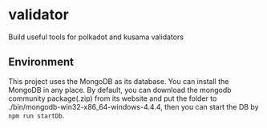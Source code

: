 # validator
Build useful tools for polkadot and kusama validators

## Environment

This project uses the MongoDB as its database. You can install the MongoDB in any place. By default, you can download the mongodb community package(.zip) from its website and put the folder to ./bin/mongodb-win32-x86_64-windows-4.4.4, then you can start the DB by `npm run startDb`.